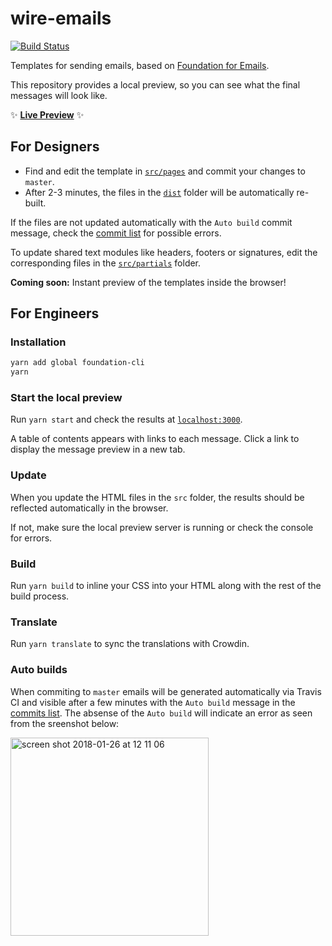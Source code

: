 # wire-emails

[![Build Status](https://travis-ci.org/wireapp/wire-emails.svg?branch=master)](https://travis-ci.org/wireapp/wire-emails)

Templates for sending emails, based on [Foundation for Emails](https://foundation.zurb.com/emails.html).

This repository provides a local preview, so you can see what the final messages will look like.

✨ [**Live Preview**](https://wireapp.github.io/wire-emails/dist/) ✨

## For Designers

* Find and edit the template in [`src/pages`](/src/pages) and commit your changes to `master`.
* After 2-3 minutes, the files in the [`dist`](dist) folder will be automatically re-built.

If the files are not updated automatically with the `Auto build` commit message, check the [commit list](/../../commits/master) for possible errors.

To update shared text modules like headers, footers or signatures, edit the corresponding files in the [`src/partials`](/src/partials) folder.

**Coming soon:** Instant preview of the templates inside the browser!

## For Engineers

### Installation

```bash
yarn add global foundation-cli
yarn
```

### Start the local preview

Run `yarn start` and check the results at [`localhost:3000`](http://localhost:3000).

A table of contents appears with links to each message. Click a link to display the message preview in a new tab.

### Update

When you update the HTML files in the `src` folder, the results should be reflected automatically in the browser.

If not, make sure the local preview server is running or check the console for errors.

### Build

Run `yarn build` to inline your CSS into your HTML along with the rest of the build process.

### Translate

Run `yarn translate` to sync the translations with Crowdin.

### Auto builds

When commiting to `master` emails will be generated automatically via Travis CI and visible after a few minutes with the `Auto build` message in the [commits list](https://github.com/wireapp/wire-emails/commits/master). The absense of the `Auto build` will indicate an error as seen from the sreenshot below:

<img width="317" alt="screen shot 2018-01-26 at 12 11 06" src="https://user-images.githubusercontent.com/125676/35437305-0d16b15c-0292-11e8-802a-e09242472bf8.png">
